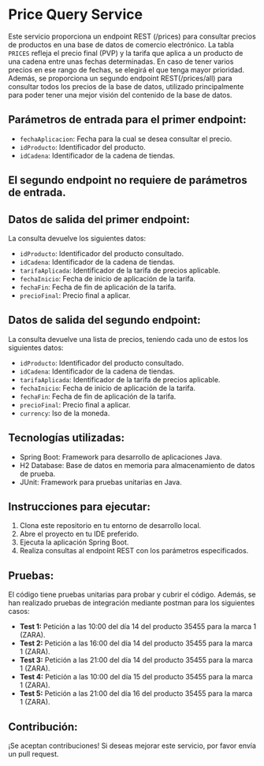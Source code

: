 # Price Query Service

Este servicio proporciona un endpoint REST (/prices) para consultar precios de productos en una base de datos de comercio electrónico. La tabla `PRICES` refleja el precio final (PVP) y la tarifa que aplica a un producto de una cadena entre unas fechas determinadas. En caso de tener varios precios en ese rango de fechas, se elegirá el que tenga mayor prioridad.
Además, se proporciona un segundo endpoint REST(/prices/all) para consultar todos los precios de la base de datos, utilizado principalmente para poder tener una mejor visión del contenido de la base de datos.

## Parámetros de entrada para el primer endpoint:

- `fechaAplicacion`: Fecha para la cual se desea consultar el precio.
- `idProducto`: Identificador del producto.
- `idCadena`: Identificador de la cadena de tiendas.

## El segundo endpoint no requiere de parámetros de entrada.

## Datos de salida del primer endpoint:

La consulta devuelve los siguientes datos:

- `idProducto`: Identificador del producto consultado.
- `idCadena`: Identificador de la cadena de tiendas.
- `tarifaAplicada`: Identificador de la tarifa de precios aplicable.
- `fechaInicio`: Fecha de inicio de aplicación de la tarifa.
- `fechaFin`: Fecha de fin de aplicación de la tarifa.
- `precioFinal`: Precio final a aplicar.

## Datos de salida del segundo endpoint:

La consulta devuelve una lista de precios, teniendo cada uno de estos los siguientes datos:

- `idProducto`: Identificador del producto consultado.
- `idCadena`: Identificador de la cadena de tiendas.
- `tarifaAplicada`: Identificador de la tarifa de precios aplicable.
- `fechaInicio`: Fecha de inicio de aplicación de la tarifa.
- `fechaFin`: Fecha de fin de aplicación de la tarifa.
- `precioFinal`: Precio final a aplicar.
- `currency`: Iso de la moneda.


## Tecnologías utilizadas:

- Spring Boot: Framework para desarrollo de aplicaciones Java.
- H2 Database: Base de datos en memoria para almacenamiento de datos de prueba.
- JUnit: Framework para pruebas unitarias en Java.

## Instrucciones para ejecutar:

1. Clona este repositorio en tu entorno de desarrollo local.
2. Abre el proyecto en tu IDE preferido.
3. Ejecuta la aplicación Spring Boot.
4. Realiza consultas al endpoint REST con los parámetros especificados.

## Pruebas:

El código tiene pruebas unitarias para probar y cubrir el código. 
Además, se han realizado pruebas de integración mediante postman para los siguientes casos:

- **Test 1:** Petición a las 10:00 del día 14 del producto 35455 para la marca 1 (ZARA).
- **Test 2:** Petición a las 16:00 del día 14 del producto 35455 para la marca 1 (ZARA).
- **Test 3:** Petición a las 21:00 del día 14 del producto 35455 para la marca 1 (ZARA).
- **Test 4:** Petición a las 10:00 del día 15 del producto 35455 para la marca 1 (ZARA).
- **Test 5:** Petición a las 21:00 del día 16 del producto 35455 para la marca 1 (ZARA).


## Contribución:

¡Se aceptan contribuciones! Si deseas mejorar este servicio, por favor envía un pull request.
